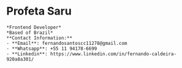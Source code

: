 # Profeta Saru
    *Frontend Developer*
    *Based of Brazil*
    **Contact Information:**
    - **Email**: fernandosantoscc11278@gmail.com
    - **Whatsapp**: +55 11 94178-6699
    - **Linkedin**: https://www.linkedin.com/in/fernando-caldeira-920a8a301/
